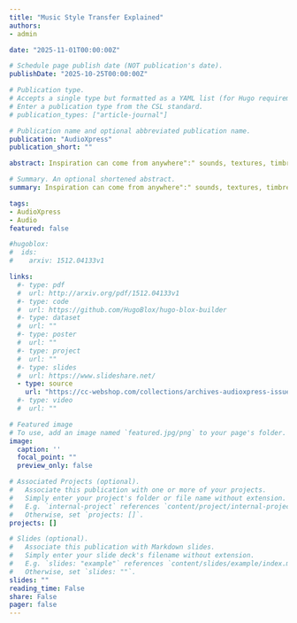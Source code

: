 ```yaml
---
title: "Music Style Transfer Explained"
authors:
- admin

date: "2025-11-01T00:00:00Z"

# Schedule page publish date (NOT publication's date).
publishDate: "2025-10-25T00:00:00Z"

# Publication type.
# Accepts a single type but formatted as a YAML list (for Hugo requirements).
# Enter a publication type from the CSL standard.
# publication_types: ["article-journal"]

# Publication name and optional abbreviated publication name.
publication: "AudioXpress"
publication_short: ""

abstract: Inspiration can come from anywhere":" sounds, textures, timbres, harmonies that we listen to in our daily lives; the rich voice of a singer, the timbre of a brass quartet playing in a concert hall, the complex textures of a remote soundscape. What if we could transfer the qualities of sound that inspire us to our own music? This is precisely what style transfer technologies aim to achieve.

# Summary. An optional shortened abstract.
summary: Inspiration can come from anywhere":" sounds, textures, timbres, harmonies that we listen to in our daily lives; the rich voice of a singer, the timbre of a brass quartet playing in a concert hall, the complex textures of a remote soundscape. What if we could transfer the qualities of sound that inspire us to our own music? This is precisely what style transfer technologies aim to achieve. 

tags:
- AudioXpress
- Audio
featured: false

#hugoblox:
#  ids:
#    arxiv: 1512.04133v1

links:
  #- type: pdf
  #  url: http://arxiv.org/pdf/1512.04133v1
  #- type: code
  #  url: https://github.com/HugoBlox/hugo-blox-builder
  #- type: dataset
  #  url: ""
  #- type: poster
  #  url: ""
  #- type: project
  #  url: ""
  #- type: slides
  #  url: https://www.slideshare.net/
  - type: source
    url: "https://cc-webshop.com/collections/archives-audioxpress-issues-pdfs/products/audioxpress-november-2025-pdf"
  #- type: video
  #  url: ""

# Featured image
# To use, add an image named `featured.jpg/png` to your page's folder. 
image:
  caption: ''
  focal_point: ""
  preview_only: false

# Associated Projects (optional).
#   Associate this publication with one or more of your projects.
#   Simply enter your project's folder or file name without extension.
#   E.g. `internal-project` references `content/project/internal-project/index.md`.
#   Otherwise, set `projects: []`.
projects: []

# Slides (optional).
#   Associate this publication with Markdown slides.
#   Simply enter your slide deck's filename without extension.
#   E.g. `slides: "example"` references `content/slides/example/index.md`.
#   Otherwise, set `slides: ""`.
slides: ""
reading_time: False
share: False
pager: false
---
```



